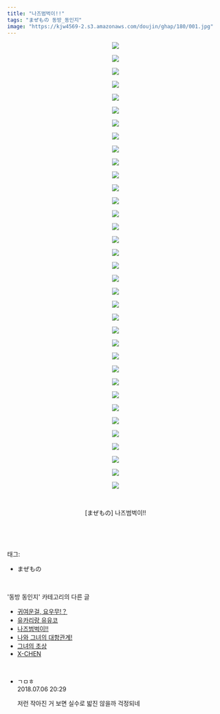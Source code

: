 ```yaml
---
title: "나즈범벅이!!"
tags: "まぜもの 동방_동인지"
image: "https://kjw4569-2.s3.amazonaws.com/doujin/ghap/180/001.jpg"
---
```

<div class="article">
<p style="text-align: center; clear: none; float: none;"><img src="{{ site.imgserver9 }}/ghap/180/001.jpg"/></p>
<p style="text-align: center; clear: none; float: none;"><img src="{{ site.imgserver9 }}/ghap/180/002.jpg"/></p>
<p style="text-align: center; clear: none; float: none;"><img src="{{ site.imgserver9 }}/ghap/180/003.jpg"/></p>
<p style="text-align: center; clear: none; float: none;"><img src="{{ site.imgserver9 }}/ghap/180/004.jpg"/></p>
<p style="text-align: center; clear: none; float: none;"><img src="{{ site.imgserver9 }}/ghap/180/005.jpg"/></p>
<p style="text-align: center; clear: none; float: none;"><img src="{{ site.imgserver9 }}/ghap/180/006.jpg"/></p>
<p style="text-align: center; clear: none; float: none;"><img src="{{ site.imgserver9 }}/ghap/180/007.jpg"/></p>
<p style="text-align: center; clear: none; float: none;"><img src="{{ site.imgserver9 }}/ghap/180/008.jpg"/></p>
<p style="text-align: center; clear: none; float: none;"><img src="{{ site.imgserver9 }}/ghap/180/009.jpg"/></p>
<p style="text-align: center; clear: none; float: none;"><img src="{{ site.imgserver9 }}/ghap/180/010.jpg"/></p>
<p style="text-align: center; clear: none; float: none;"><img src="{{ site.imgserver9 }}/ghap/180/011.jpg"/></p>
<p style="text-align: center; clear: none; float: none;"><img src="{{ site.imgserver9 }}/ghap/180/012.jpg"/></p>
<p style="text-align: center; clear: none; float: none;"><img src="{{ site.imgserver9 }}/ghap/180/013.jpg"/></p>
<p style="text-align: center; clear: none; float: none;"><img src="{{ site.imgserver9 }}/ghap/180/014.jpg"/></p>
<p style="text-align: center; clear: none; float: none;"><img src="{{ site.imgserver9 }}/ghap/180/015.jpg"/></p>
<p style="text-align: center; clear: none; float: none;"><img src="{{ site.imgserver9 }}/ghap/180/016.jpg"/></p>
<p style="text-align: center; clear: none; float: none;"><img src="{{ site.imgserver9 }}/ghap/180/017.jpg"/></p>
<p style="text-align: center; clear: none; float: none;"><img src="{{ site.imgserver9 }}/ghap/180/018.jpg"/></p>
<p style="text-align: center; clear: none; float: none;"><img src="{{ site.imgserver9 }}/ghap/180/019.jpg"/></p>
<p style="text-align: center; clear: none; float: none;"><img src="{{ site.imgserver9 }}/ghap/180/020.jpg"/></p>
<p style="text-align: center; clear: none; float: none;"><img src="{{ site.imgserver9 }}/ghap/180/021.jpg"/></p>
<p style="text-align: center; clear: none; float: none;"><img src="{{ site.imgserver9 }}/ghap/180/022.jpg"/></p>
<p style="text-align: center; clear: none; float: none;"><img src="{{ site.imgserver9 }}/ghap/180/023.jpg"/></p>
<p style="text-align: center; clear: none; float: none;"><img src="{{ site.imgserver9 }}/ghap/180/024.jpg"/></p>
<p style="text-align: center; clear: none; float: none;"><img src="{{ site.imgserver9 }}/ghap/180/025.jpg"/></p>
<p style="text-align: center; clear: none; float: none;"><img src="{{ site.imgserver9 }}/ghap/180/026.jpg"/></p>
<p style="text-align: center; clear: none; float: none;"><img src="{{ site.imgserver9 }}/ghap/180/027.jpg"/></p>
<p style="text-align: center; clear: none; float: none;"><img src="{{ site.imgserver9 }}/ghap/180/028.jpg"/></p>
<p style="text-align: center; clear: none; float: none;"><img src="{{ site.imgserver9 }}/ghap/180/029.jpg"/></p>
<p style="text-align: center; clear: none; float: none;"><img src="{{ site.imgserver9 }}/ghap/180/030.jpg"/></p>
<p style="text-align: center; clear: none; float: none;"><img src="{{ site.imgserver9 }}/ghap/180/031.jpg"/></p>
<p style="text-align: center; clear: none; float: none;"><img src="{{ site.imgserver9 }}/ghap/180/032.jpg"/></p>
<p style="text-align: center; clear: none; float: none;"><img src="{{ site.imgserver9 }}/ghap/180/033.jpg"/></p>
<p style="text-align: center; clear: none; float: none;"><img src="{{ site.imgserver9 }}/ghap/180/034.jpg"/></p>
<p style="text-align: center; clear: none; float: none;"><img src="{{ site.imgserver9 }}/ghap/180/035.jpg"/></p>
<p style="text-align: center; clear: none; float: none;"><br/></p>
<p style="text-align: center; clear: none; float: none;">[まぜもの] 나즈범벅이!!</p>
<p><br/></p>
</div><br/>
<div class="tagTrail">
<p>태그: </p>
<ul>
<li>まぜもの</li>
</ul>
</div><br/>
<div class="another">
<p>'동방 동인지' 카테고리의 다른 글</p>
<ul>
<li><a href="/ghap_182">귀여운걸, 요우무!？</a></li>
<li><a href="/ghap_181">유카리랑 유유코</a></li>
<li><a href="/ghap_180">나즈범벅이!!</a></li>
<li><a href="/ghap_179">나와 그녀의 대항관계!</a></li>
<li><a href="/ghap_178">그녀의 초상</a></li>
<li><a href="/ghap_177">X-CHEN</a></li>
</ul>
</div><br/>
<div class="cb_module cb_fluid">
<div class="cb_wrt cb_profile">
<div class="comment">
<ul>
<li class="cb_thumb_off" id="comment15281639">
<div class="cb_comment_area">
<div class="cb_info_area">
<div class="cb_section">
<span class="cb_nick_name">ㄱㅁㅎ</span>
</div>
<div class="cb_section">
<span class="cb_date">2018.07.06 20:29 </span>
</div>
</div>
<div class="cb_dsc_comment">
<p class="cb_dsc">
											저런 작아진 거 보면 실수로 밟진 않을까 걱정되네
										</p>
</div>
</div></li>
</ul>
</div>
</div><!-- commentList close -->
</div><br/>
